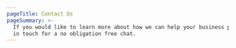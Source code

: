 ```yaml
---
pageTitle: Contact Us
pageSummary: >-
  If you would like to learn more about how we can help your business please get
  in touch for a no obligation free chat.
---
```


